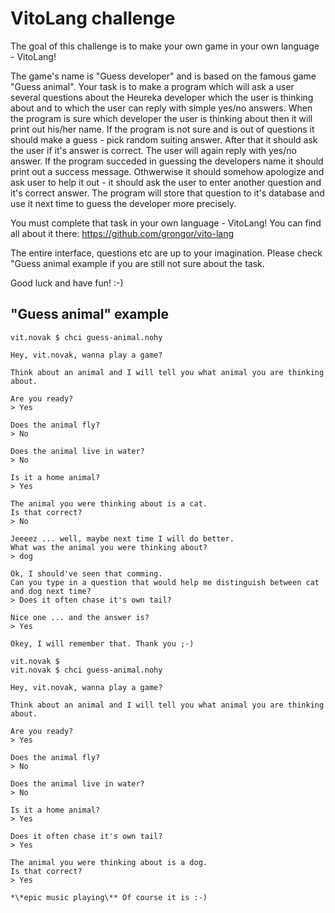 VitoLang challenge
==================

The goal of this challenge is to make your own game in your own language - VitoLang!

The game's name is "Guess developer" and is based on the famous game "Guess animal".
Your task is to make a program which will ask a user several questions about the Heureka developer
which the user is thinking about and to which the user can reply with simple yes/no answers.
When the program is sure which developer the user is thinking about then it will print out
his/her name. If the program is not sure and is out of questions it should make a
guess - pick random suiting answer. After that it should ask the user if it's answer is
correct. The user will again reply with yes/no answer. If the program succeded in guessing
the developers name it should print out a success message. Othwerwise it should somehow
apologize and ask user to help it out - it should ask the user to enter another question
and it's correct answer. The program will store that question to it's database and use it
next time to guess the developer more precisely.

You must complete that task in your own language - VitoLang! You can find all about it
there: https://github.com/grongor/vito-lang

The entire interface, questions etc are up to your imagination. Please check "Guess animal
example if you are still not sure about the task.

Good luck and have fun! :-)

"Guess animal" example
----------------------

```
vit.novak $ chci guess-animal.nohy

Hey, vit.novak, wanna play a game?

Think about an animal and I will tell you what animal you are thinking about.

Are you ready?
> Yes

Does the animal fly?
> No

Does the animal live in water?
> No

Is it a home animal?
> Yes

The animal you were thinking about is a cat.
Is that correct?
> No

Jeeeez ... well, maybe next time I will do better.
What was the animal you were thinking about?
> dog

Ok, I should've seen that comming.
Can you type in a question that would help me distinguish between cat and dog next time?
> Does it often chase it's own tail?

Nice one ... and the answer is?
> Yes

Okey, I will remember that. Thank you ;-)

vit.novak $
vit.novak $ chci guess-animal.nohy

Hey, vit.novak, wanna play a game?

Think about an animal and I will tell you what animal you are thinking about.

Are you ready?
> Yes

Does the animal fly?
> No

Does the animal live in water?
> No

Is it a home animal?
> Yes

Does it often chase it's own tail?
> Yes

The animal you were thinking about is a dog.
Is that correct?
> Yes

*\*epic music playing\** Of course it is :-)
```

